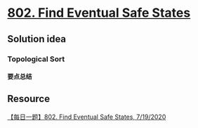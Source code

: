 # [802. Find Eventual Safe States](https://leetcode.com/problems/find-eventual-safe-states/description/)

## Solution idea

### Topological Sort

#### 要点总结


## Resource
[【每日一题】802. Find Eventual Safe States, 7/19/2020](https://www.youtube.com/watch?v=eWbD1DQfGjo&ab_channel=HuifengGuan)